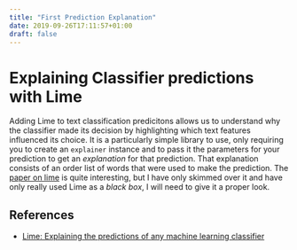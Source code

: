 ```yaml
---
title: "First Prediction Explanation"
date: 2019-09-26T17:11:57+01:00
draft: false
---
```


# Explaining Classifier predictions with Lime

Adding Lime to text classification predicitons allows us to understand why the classifier made its decision by highlighting which text features influenced its choice. It is a particularly simple library to use, only requiring you to create an `explainer` instance and to pass it the parameters for your prediction to get an *explanation* for that prediction. That explanation consists of an order list of words that were used to make the prediction. The [paper on lime](https://arxiv.org/abs/1602.04938) is quite interesting, but I have only skimmed over it and have only really used Lime as a *black box*, I will need to give it a proper look.

## References
* [Lime: Explaining the predictions of any machine learning classifier](https://github.com/marcotcr/lime)
